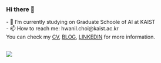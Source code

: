 ### Hi there 👋

<!--
**hichoe95/hichoe95** is a ✨ _special_ ✨ repository because its `README.md` (this file) appears on your GitHub profile.
--!>

- 🔭 I’m currently studying on Graduate Schoole of AI at KAIST  <br/>
- 📫 How to reach me: hwanil.choi@kaist.ac.kr  <br/>

You can check my <a href="https://docs.google.com/document/d/1V1Oy4aCQCiPhXZwdROEbyxYjyAUHs2uNPCwEkafkBSw/edit?usp=sharing" target="_blank">CV</a>, <a href="https://hichoe95.tistory.com" target="_blank">BLOG</a>, <a href="https://www.linkedin.com/in/hwanil-choi-19808314a/" target="_blank">LINKEDIN</a> for more information.



 <br/>
 <br/>
<!--  <br/>
<a href="https://github.com/anuraghazra/github-readme-stats"><img align="center" src="https://github-readme-stats.vercel.app/api?username=hichoe95&show_icons=true&include_all_commits=true&theme=tokyonight&hide_border=true" alt="Hwanil's github stats" /></a>  
 <br/> -->
  
<a href="https://github.com/anuraghazra/github-readme-stats"><img align="center" src="https://github-readme-stats.vercel.app/api/top-langs/?username=hichoe95&show_icons=true&hide=jupyter%20notebook&layout=compact" /></a> 
  

